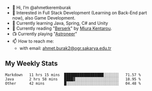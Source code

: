 - 👋 Hi, I’m @ahmetkeremburak
- 👀 Interested in Full Stack Development (Learning on Back-End part now), also Game Development.
- 🌱 Currently learning Java, Spring, C# and Unity
- :book: Currently reading "[Berserk](https://en.wikipedia.org/wiki/Berserk_(manga))" by [Miura Kentarou](https://en.wikipedia.org/wiki/Kentaro_Miura).
- :tv: Currently playing "[Astroneer](https://en.wikipedia.org/wiki/Astroneer)"
- 📫 How to reach me:  
  - with email: ahmet.burak2@ogr.sakarya.edu.tr
<!---
- 💞️ I’m looking to collaborate on ...
--->

<!---
ahmetkeremburak/ahmetkeremburak is a ✨ special ✨ repository because its `README.md` (this file) appears on your GitHub profile.
You can click the Preview link to take a look at your changes.
--->
## My Weekly Stats
<!--START_SECTION:waka-->

```text
Markdown   11 hrs 15 mins  ██████████████████░░░░░░░   71.57 %
Java       2 hrs 58 mins   ████▓░░░░░░░░░░░░░░░░░░░░   18.95 %
Other      42 mins         █░░░░░░░░░░░░░░░░░░░░░░░░   04.48 %
```

<!--END_SECTION:waka-->
